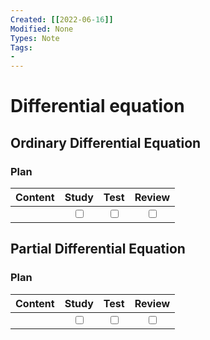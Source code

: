 ```yaml
---
Created: [[2022-06-16]]
Modified: None
Types: Note
Tags: 
- 
---
```

# Differential equation
## Ordinary Differential Equation
### Plan
| Content | Study | Test | Review |
| :------ | :---: | :--: | :----: |
|         |<input type="checkbox" />|<input type="checkbox" />|<input type="checkbox" />|

## Partial Differential Equation
### Plan
| Content | Study | Test | Review |
| :------ | :---: | :--: | :----: |
|         |<input type="checkbox" />|<input type="checkbox" />|<input type="checkbox" />|
